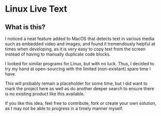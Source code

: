 # Linux Live Text

## What is this?

I noticed a neat feature added to MacOS that detects text in various media such as embedded video and images, and found it tremendously helpful at times when developing, as it is very easy to copy text from the screen instead of having to manually duplicate code blocks.

I looked for similar programs for Linux, but with no luck.  Thus, I decided to try my hand at open-sourcing with the limited (non-existant) spare time I have.

This will probably remain a placeholder for some time, but I did want to mark the project here as well as do another deeper search to ensure there is no existing product like this available.

If you like this idea, feel free to contribute, fork or create your own solution, as I may not be able to progress in a timely manner myself.
